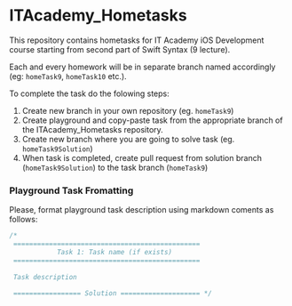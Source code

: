 # ITAcademy_Hometasks

This repository contains hometasks for IT Academy iOS Development course starting from second part of Swift Syntax (9 lecture).

Each and every homework will be in separate branch named accordingly (eg: `homeTask9`, `homeTask10` etc.).

To complete the task do the folowing steps:
1. Create new branch in your own repository (eg. `homeTask9`)
2. Create playground and copy-paste task from the appropriate branch of the ITAcademy_Hometasks repository.  
3. Create new branch where you are going to solve task (eg. `homeTask9Solution`)
4. When task is completed, create pull request from solution branch (`homeTask9Solution`) to the task branch (`homeTask9`)

### Playground Task Fromatting ###
Please, format playground task description using markdown coments as follows:
``` swift
/*
 ===============================================
            Task 1: Task name (if exists)
 ===============================================
 
 Task description
 
 ================= Solution ==================== */
 ```
 
